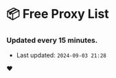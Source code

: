 # :package: Free Proxy List
### Updated every 15 minutes.

- Last updated: `2024-09-03 21:28`

:heart:
